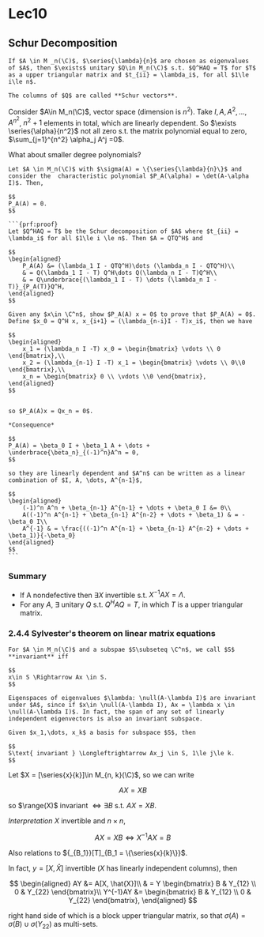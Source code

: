 # Lec10
## Schur Decomposition
```{prf:definition} **Schur Decomposition**
If $A \in M _n(\C)$, $\series{\lambda}{n}$ are chosen as eigenvalues of $A$, then $\exists$ unitary $Q\in M_n(\C)$ s.t. $Q^HAQ = T$ for $T$ as a upper triangular matrix and $t_{ii} = \lambda_i$, for all $1\le i\le n$.

The columns of $Q$ are called **Schur vectors**.
```


Consider $A\in M_n(\C)$, vector space (dimension is $n^2$). Take $I, A, A^2, \dots, A^{n^2}$, $n^2+1$ elements in total, which are linearly dependent. So $\exists \series{\alpha}{n^2}$ not all zero s.t. the matrix polynomial equal to zero, $\sum_{j=1}^{n^2} \alpha_j A^j =0$.


What about smaller degree polynomials?
````{prf:definition} **Cayley-Hamilton Theorem**
Let $A \in M_n(\C)$ with $\sigma(A) = \{\series{\lambda}{n}\}$ and consider the  characteristic polynomial $P_A(\alpha) = \det(A-\alpha I)$. Then, 

$$
P_A(A) = 0.
$$

```{prf:proof}
Let $Q^HAQ = T$ be the Schur decomposition of $A$ where $t_{ii} = \lambda_i$ for all $1\le i \le n$. Then $A = QTQ^H$ and 

$$
\begin{aligned}
    P_A(A) &= (\lambda_1 I - QTQ^H)\dots (\lambda_n I - QTQ^H)\\
    & = Q(\lambda_1 I - T) Q^H\dots Q(\lambda_n I - T)Q^H\\
    & = Q\underbrace{(\lambda_1 I - T) \dots (\lambda_n I - T)}_{P_A(T)}Q^H,
\end{aligned}
$$

Given any $x\in \C^n$, show $P_A(A) x = 0$ to prove that $P_A(A) = 0$. Define $x_0 = Q^H x, x_{i+1} = (\lambda_{n-i}I - T)x_i$, then we have

$$
\begin{aligned}
    x_1 = (\lambda_n I -T) x_0 = \begin{bmatrix} \vdots \\ 0 \end{bmatrix},\\
    x_2 = (\lambda_{n-1} I -T) x_1 = \begin{bmatrix} \vdots \\ 0\\0 \end{bmatrix},\\
    x_n = \begin{bmatrix} 0 \\ \vdots \\0 \end{bmatrix},
\end{aligned}
$$


so $P_A(A)x = Qx_n = 0$.

*Consequence*

$$
P_A(A) = \beta_0 I + \beta_1 A + \dots + \underbrace{\beta_n}_{(-1)^n}A^n = 0,
$$

so they are linearly dependent and $A^n$ can be written as a linear combination of $I, A, \dots, A^{n-1}$, 

$$
\begin{aligned}
    (-1)^n A^n + \beta_{n-1} A^{n-1} + \dots + \beta_0 I &= 0\\
    A((-1)^n A^{n-1} + \beta_{n-1} A^{n-2} + \dots + \beta_1) & = -\beta_0 I\\
    A^{-1} & = \frac{((-1)^n A^{n-1} + \beta_{n-1} A^{n-2} + \dots + \beta_1)}{-\beta_0}
\end{aligned}
$$
```
````

### Summary

- If A nondefective then $\exists X$ invertible s.t. $X^{-1}AX = \Lambda$.
- For any $A$, $\exists$ unitary $Q$ s.t. $Q^HAQ = T$, in which $T$ is a upper triangular matrix.


### 2.4.4 Sylvester's theorem on linear matrix equations
```{prf:definition} Invariant
For $A \in M_n(\C)$ and a subspae $S\subseteq \C^n$, we call $S$ **invariant** iff 

$$
x\in S \Rightarrow Ax \in S.
$$
```

```{prf:example}
Eigenspaces of eigenvalues $\lambda: \null(A-\lambda I)$ are invariant under $A$, since if $x\in \null(A-\lambda I), Ax = \lambda x \in \null(A-\lambda I)$. In fact, the span of any set of linearly independent eigenvectors is also an invariant subspace.

Given $x_1,\dots, x_k$ a basis for subspace $S$, then

$$
S\text{ invariant } \Longleftrightarrow Ax_j \in S, 1\le j\le k.
$$
```


Let $X = [\series{x}{k}]\in M_{n, k}(\C)$, so we can write

$$
AX = XB
$$

so $\range(X)$ invariant $\Longleftrightarrow \exists B$ s.t. $AX=XB$.

*Interpretation*
$X$ invertible and $n\times n$, 

$$
AX = XB \Longleftrightarrow X^{-1}AX = B
$$

Also relations to ${_{B_1}}[T]_{B_1 = \{\series{x}{k}\}}$.

In fact, $y = [X, \hat{X}]$ invertible ($X$ has linearly independent columns), then 

$$
\begin{aligned}
    AY &= A[X, \hat{X}]\\
    & = Y \begin{bmatrix}
        B & Y_{12} \\ 0 & Y_{22}
    \end{bmatrix}\\
    Y^{-1}AY &= \begin{bmatrix} B & Y_{12} \\ 0 & Y_{22} \end{bmatrix},
\end{aligned}
$$

right hand side of which is a block upper triangular matrix, so that $\sigma(A) = \sigma(B) \cup \sigma(Y_{22})$ as multi-sets.